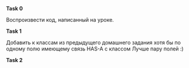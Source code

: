 **Task 0** 

Воспроизвести код, написанный на уроке.

**Task 1**

Добавить к классам из предыдущего домашнего задания хотя бы по одному полю имеющему связь HAS-A с классом
Лучше пару полей :)

**Task 2**
















